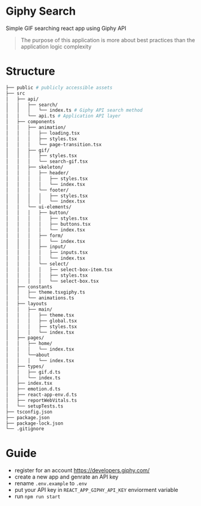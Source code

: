 # Giphy Search

Simple GIF searching react app using Giphy API
> The purpose of this application is more about best practices than the application logic complexity

# Structure

```bash
├── public # publicly accessible assets
├── src
│   ├── api/
│   │   ├── search/
│   │   │   └── index.ts # Giphy API search method
│   │   └── api.ts # Application API layer
│   ├── components
│   │   ├── animation/
│   │   │   ├── loading.tsx
│   │   │   ├── styles.tsx
│   │   │   └── page-transition.tsx
│   │   ├── gif/
│   │   │   ├── styles.tsx
│   │   │   └── search-gif.tsx
│   │   ├── skeleton/
│   │   │   ├── header/
│   │   │   │   ├── styles.tsx
│   │   │   │   └── index.tsx
│   │   │   └── footer/
│   │   │   │   ├── styles.tsx
│   │   │   │   └── index.tsx
│   │   └── ui-elements/
│   │   │   ├── button/
│   │   │   │   ├── styles.tsx
│   │   │   │   ├── buttons.tsx
│   │   │   │   └── index.tsx
│   │   │   ├── form/
│   │   │   │   └── index.tsx
│   │   │   ├── input/
│   │   │   │   ├── inputs.tsx
│   │   │   │   └── index.tsx
│   │   │   └── select/
│   │   │   │   ├── select-box-item.tsx
│   │   │   │   ├── styles.tsx
│   │   │   │   └── select-box.tsx
│   ├── constants
│   │   ├── theme.tsxgiphy.ts
│   │   └── animations.ts
│   ├── layouts
│   │   ├── main/
│   │   │   ├── theme.tsx
│   │   │   ├── global.tsx
│   │   │   ├── styles.tsx
│   │   │   └── index.tsx
│   ├── pages/
│   │   ├── home/
│   │   │   └── index.tsx
│   │   └──about
│   │   │   └── index.tsx
│   ├── types/
│   │   ├── gif.d.ts
│   │   └── index.ts
│   ├── index.tsx
│   ├── emotion.d.ts
│   ├── react-app-env.d.ts
│   ├── reportWebVitals.ts
│   └── setupTests.ts
├── tsconfig.json
├── package.json
├── package-lock.json
└── .gitignore
```

# Guide

- register for an account <https://developers.giphy.com/>
- create a new app and genrate an API key
- rename `.env.example` to `.env`
- put your API key in `REACT_APP_GIPHY_API_KEY` enviorment variable
- run `npm run start`
